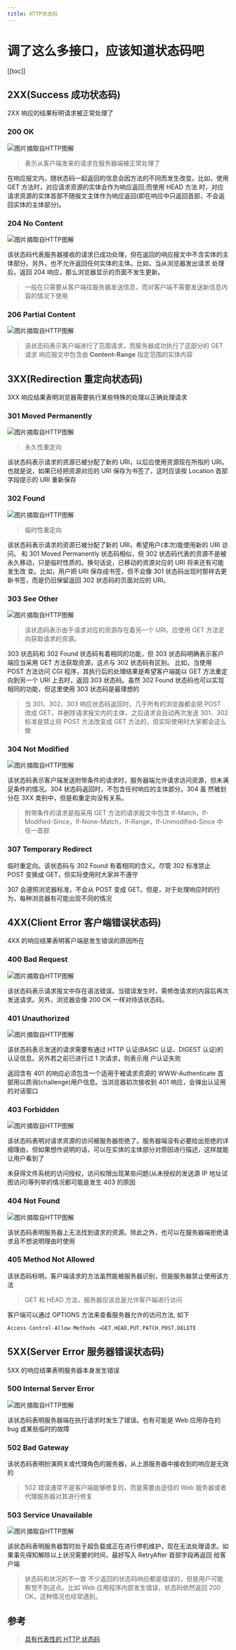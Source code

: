 ```yaml
---
title: HTTP状态码
---
```




# 调了这么多接口，应该知道状态码吧
[[toc]]

## 2XX(Success 成功状态码)

2XX 响应的结果标明请求被正常处理了

### 200 OK



![图片摘取自HTTP图解](/images/16029efa6af2ea6c)



> 表示从客户端发来的请求在服务器端被正常处理了

在响应报文内，随状态码一起返回的信息会因方法的不同而发生改变。比如，使用 GET 方法时，对应请求资源的实体会作为响应返回;而使用 HEAD 方法 时，对应请求资源的实体首部不随报文主体作为响应返回(即在响应中只返回首部，不会返回实体的主体部分)。

### 204 No Content



![图片摘取自HTTP图解](/images/16029efa697ec682)



该状态码代表服务器接收的请求已成功处理，但在返回的响应报文中不含实体的主体部分。另外，也不允许返回任何实体的主体。比如，当从浏览器发出请求 处理后，返回 204 响应，那么浏览器显示的页面不发生更新。

> 一般在只需要从客户端往服务器发送信息，而对客户端不需要发送新信息内容的情况下使用

### 206 Partial Content



![图片摘取自HTTP图解](/images/16029efb76d2b65f)



> 该状态码表示客户端进行了范围请求，而服务器成功执行了这部分的 GET 请求
>  响应报文中包含由 **Content-Range** 指定范围的实体内容

## 3XX(Redirection 重定向状态码)

3XX 响应结果表明浏览器需要执行某些特殊的处理以正确处理请求

### 301 Moved Permanently



![图片摘取自HTTP图解](/images/16029efa6a4ba749)



> 永久性重定向

该状态码表示请求的资源已被分配了新的 URI，以后应使用资源现在所指的 URI。也就是说，如果已经把资源对应的 URI 保存为书签了，这时应该按 Location 首部字段提示的 URI 重新保存

### 302 Found



![图片摘取自HTTP图解](/images/16029efba78b2b7e)



> 临时性重定向

该状态码表示请求的资源已被分配了新的 URI，希望用户(本次)能使用新的 URI 访问。 和 301 Moved Permanently 状态码相似，但 302 状态码代表的资源不是被永久移动，只是临时性质的。换句话说，已移动的资源对应的 URI 将来还有可能发生改 变。比如，用户把 URI 保存成书签，但不会像 301 状态码出现时那样去更新书签，而是仍旧保留返回 302 状态码的页面对应的 URI。

### 303 See Other



![图片摘取自HTTP图解](/images/16029efbc1b5cfce)



> 该状态码表示由于请求对应的资源存在着另一个 URI，应使用 GET 方法定向获取请求的资源。

303 状态码和 302 Found 状态码有着相同的功能，但 303 状态码明确表示客户端应当采用 GET 方法获取资源，这点与 302 状态码有区别。 比如，当使用 POST 方法访问 CGI 程序，其执行后的处理结果是希望客户端能以 GET 方法重定向到另一个 URI 上去时，返回 303 状态码。虽然 302 Found 状态码也可以实现相同的功能，但这里使用 303 状态码是最理想的

> 当 301、302、303 响应状态码返回时，几乎所有的浏览器都会把 POST 改成 GET，并删除请求报文内的主体，之后请求会自动再次发送
>  301、302 标准是禁止将 POST 方法改变成 GET 方法的，但实际使用时大家都会这么做

### 304 Not Modified



![图片摘取自HTTP图解](/images/16029efaa07f726e)



该状态码表示客户端发送附带条件的请求时，服务器端允许请求访问资源，但未满足条件的情况。304 状态码返回时，不包含任何响应的主体部分。304 虽 然被划分在 3XX 类别中，但是和重定向没有关系。

> 附带条件的请求是指采用 GET 方法的请求报文中包含 If-Match，If-Modified-Since，If-None-Match，If-Range，If-Unmodified-Since 中任一首部

### 307 Temporary Redirect

临时重定向。该状态码与 302 Found 有着相同的含义。尽管 302 标准禁止 POST 变换成 GET，但实际使用时大家并不遵守

307 会遵照浏览器标准，不会从 POST 变成 GET。但是，对于处理响应时的行为，每种浏览器有可能出现不同的情况

## 4XX(Client Error 客户端错误状态码)

4XX 的响应结果表明客户端是发生错误的原因所在

### 400 Bad Request



![图片摘取自HTTP图解](/images/16029efaa064bdb6)



该状态码表示请求报文中存在语法错误。当错误发生时，需修改请求的内容后再次发送请求。另外，浏览器会像 200 OK 一样对待该状态码。

### 401 Unauthorized



![图片摘取自HTTP图解](/images/16029efacc2e6a4c)



该状态码表示发送的请求需要有通过 HTTP 认证(BASIC 认证、DIGEST 认证)的认证信息。另外若之前已进行过 1 次请求，则表示用 户认证失败

返回含有 401 的响应必须包含一个适用于被请求资源的 WWW-Authenticate 首部用以质询(challenge)用户信息。当浏览器初次接收到 401 响应，会弹出认证用的对话窗口

### 403 Forbidden



![图片摘取自HTTP图解](/images/16029efaa0cce655)



该状态码表明对请求资源的访问被服务器拒绝了。服务器端没有必要给出拒绝的详细理由，但如果想作说明的话，可以在实体的主体部分对原因进行描述，这样就能让用户看到了

未获得文件系统的访问授权，访问权限出现某些问题(从未授权的发送源 IP 地址试图访问)等列举的情况都可能是发生 403 的原因

### 404 Not Found



![图片摘取自HTTP图解](/images/16029efac97cd782)



该状态码表明服务器上无法找到请求的资源。除此之外，也可以在服务器端拒绝请求且不想说明理由时使用

### 405 Method Not Allowed

该状态码标明，客户端请求的方法虽然能被服务器识别，但是服务器禁止使用该方法

> GET 和 HEAD 方法，服务器应该总是允许客户端进行访问

客户端可以通过 OPTIONS 方法来查看服务器允许的访问方法, 如下

```js
Access-Control-Allow-Methods →GET,HEAD,PUT,PATCH,POST,DELETE
```

## 5XX(Server Error 服务器错误状态码)

5XX 的响应结果表明服务器本身发生错误

### 500 Internal Server Error



![图片摘取自HTTP图解](/images/16029efae2420839)



该状态码表明服务器端在执行请求时发生了错误。也有可能是 Web 应用存在的 bug 或某些临时的故障

### 502 Bad Gateway

该状态码表明扮演网关或代理角色的服务器，从上游服务器中接收到的响应是无效的

> 502 错误通常不是客户端能够修复的，而是需要由途径的 Web 服务器或者代理服务器对其进行修复

### 503 Service Unavailable



![图片摘取自HTTP图解](/images/16029efaf01b284a)



该状态码表明服务器暂时处于超负载或正在进行停机维护，现在无法处理请求。如果事先得知解除以上状况需要的时间，最好写入 RetryAfter 首部字段再返回 给客户端

> 状态码和状况的不一致
>  不少返回的状态码响应都是错误的，但是用户可能察觉不到这点。比如 Web 应用程序内部发生错误，状态码依然返回 200 OK，这种情况也经常遇到。

## 参考

> [具有代表性的 HTTP 状态码](https://juejin.cn/post/6844903519447678990#heading-20)


